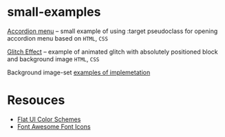 # small-examples

[Accordion menu](https://artemeesenin.github.io/small-examples/accordion-menu/) – small example of using :target pseudoclass for opening accordion menu based on `HTML`, `CSS`

[Glitch Effect](https://artemeesenin.github.io/small-examples/glitch-effect) – example of animated glitch with absolutely positioned block and background image `HTML`, `CSS`

Background image-set [examples of implemetation](https://css-tricks.com/responsive-images-css/)

# Resouces

* [Flat UI Color Schemes](https://flatuicolors.com/)
* [Font Awesome Font Icons](https://fontawesome.com)
